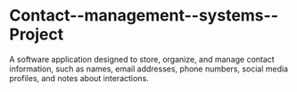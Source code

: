 # Contact--management--systems--Project
A software application designed to store, organize, and manage contact information, such as names, email addresses, phone numbers, social media profiles, and notes about interactions.
